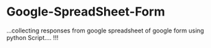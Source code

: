# Google-SpreadSheet-Form

...collecting responses from google spreadsheet of google form using python Script.... !!!
